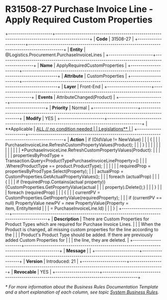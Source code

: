 ﻿---
erp.type: front-end-business-rule
erp.entity: Logistics.Procurement.PurchaseInvoiceLines
---

# R31508-27 Purchase Invoice Line - Apply Required Custom Properties
+----------------------+-----------------------------------------------------------------------------------------------+
| **Code**             | 31508-27                                                                                      |
+----------------------+-----------------------------------------------------------------------------------------------+
| **Entity**           | @Logistics.Procurement.PurchaseInvoiceLines                                                   |
+----------------------+-----------------------------------------------------------------------------------------------+
| **Name**             | ApplyRequiredCustomProperties                                                                 |
+----------------------+-----------------------------------------------------------------------------------------------+
| **Attribute**        | CustomProperties                                                                              |
+----------------------+-----------------------------------------------------------------------------------------------+
| **Layer**            | Front-End                                                                                     |
+----------------------+-----------------------------------------------------------------------------------------------+
| **Events**           | AttributeChanged(Product)                                                                     |
+----------------------+-----------------------------------------------------------------------------------------------+
| **Priority**         | Normal                                                                                        |
+----------------------+-----------------------------------------------------------------------------------------------+
| **Modify**           | YES                                                                                           |
+----------------------+-----------------------------------------------------------------------------------------------+
| **Applicable         | [ALL // no condition needed                                                                   |
| Legislations**       | ](xref:applicable-legislations)                                                               |
+----------------------+-----------------------------------------------------------------------------------------------+
| **Action**           | if (OldValue != NewValue)                                                                     |
|                      | {                                                                                             |
|                      | PurchaseInvoiceLine.RefreshCustomPropertyValues(Product);                                     |
|                      | }                                                                                             |
|                      |                                                                                               |
|                      |                                                                                               |
|                      |                                                                                               |
|                      | \*PurchaseInvoiceLine.RefreshCustomPropertyValues(Product):                                   |
|                      |                                                                                               |
|                      | propertiesByProdType = Transaction.Query\<ProductTypePurchaseInvoiceLineProperty\>()          |
|                      | .Where(ProductType == product.ProductType);                                                   |
|                      |                                                                                               |
|                      | requiredProp = propertiesByProdType.Select(Property);                                         |
|                      | actualProp = CustomProperties.GetActualPropertyValues();                                      |
|                      | foreach (actualProp)                                                                          |
|                      | {                                                                                             |
|                      | if (!requiredProp.Contains(actual property)){CustomProperties.GetPropertyValue(actual         |
|                      | property).Delete();}                                                                          |
|                      | }                                                                                             |
|                      | foreach (requiredProp)                                                                        |
|                      | {                                                                                             |
|                      | currentPV = CustomProperties.GetPropertyValue(requiredProperty);                              |
|                      | if (currentPV == null) PropertyValue newPV = new PropertyValue{Property = item, EntityItemId  |
|                      | = PurchaseInvoiceLine.Id)                                                                     |
|                      | }                                                                                             |
+----------------------+-----------------------------------------------------------------------------------------------+
| **Description**      | There are Custom Properties for Product Types which are required for Purchase Invoice Lines.  |
|                      | When the Product is changed, all missing custom properties for the line according to the      |
|                      | Product\'s Product Type should be added. If there are previously added Custom Properties for  |
|                      | the line, they are deleted.                                                                   |
+----------------------+-----------------------------------------------------------------------------------------------+
| **Message**          |                                                                                               |
+----------------------+-----------------------------------------------------------------------------------------------+
| **Version**          | Introduced: 21                                                                                |
+----------------------+-----------------------------------------------------------------------------------------------+
| **Revocable**        | YES                                                                                           |
+----------------------+-----------------------------------------------------------------------------------------------+

*\* For more information about the Business Rules Documentation Template and a short explanation of each column, see
topic [System Business Rules](../templates/template-description-system-business-rules.md).*
